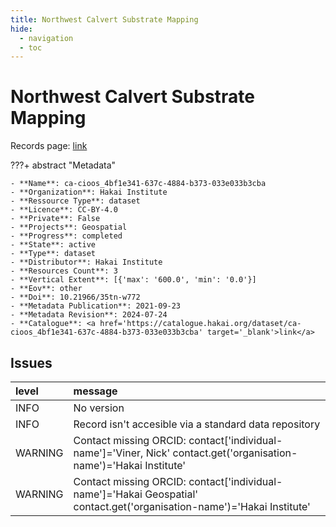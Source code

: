 ```yaml
---
title: Northwest Calvert Substrate Mapping
hide:
  - navigation
  - toc
---
```


# Northwest Calvert Substrate Mapping

Records page: <a href='https://catalogue.hakai.org/dataset/ca-cioos_4bf1e341-637c-4884-b373-033e033b3cba' target='_blank'>link</a>

???+ abstract "Metadata"

    - **Name**: ca-cioos_4bf1e341-637c-4884-b373-033e033b3cba 
    - **Organization**: Hakai Institute 
    - **Ressource Type**: dataset 
    - **Licence**: CC-BY-4.0 
    - **Private**: False 
    - **Projects**: Geospatial 
    - **Progress**: completed 
    - **State**: active 
    - **Type**: dataset 
    - **Distributor**: Hakai Institute 
    - **Resources Count**: 3 
    - **Vertical Extent**: [{'max': '600.0', 'min': '0.0'}] 
    - **Eov**: other 
    - **Doi**: 10.21966/35tn-w772 
    - **Metadata Publication**: 2021-09-23 
    - **Metadata Revision**: 2024-07-24 
    - **Catalogue**: <a href='https://catalogue.hakai.org/dataset/ca-cioos_4bf1e341-637c-4884-b373-033e033b3cba' target='_blank'>link</a> 

<div id='map'></div>




## Issues
| level   | message                                                                                                                 |
|:--------|:------------------------------------------------------------------------------------------------------------------------|
| INFO    | No version                                                                                                              |
| INFO    | Record isn't accesible via a standard data repository                                                                   |
| WARNING | Contact missing ORCID: contact['individual-name']='Viner, Nick' contact.get('organisation-name')='Hakai Institute'      |
| WARNING | Contact missing ORCID: contact['individual-name']='Hakai Geospatial' contact.get('organisation-name')='Hakai Institute' |


<script>
   document.addEventListener("DOMContentLoaded", function() {
    var map = L.map('map').setView([51.505, -125.09], 5);
    L.tileLayer('https://tile.openstreetmap.org/{z}/{x}/{y}.png', {
        maxZoom: 19,
        attribution: '&copy; <a href="http://www.openstreetmap.org/copyright">OpenStreetMap</a>'
    }).addTo(map);
    var geojsonFeature = {
        "type": "Feature",
        "properties": {
            "name" : "Northwest Calvert Substrate Mapping"
        },
        "geometry": {'type': 'Polygon', 'coordinates': [[[-128.18309295, 51.63973703], [-128.06292998, 51.63973703], [-128.06292998, 51.71531293], [-128.18309295, 51.71531293], [-128.18309295, 51.63973703]]]}
    }
    L.geoJSON(geojsonFeature).addTo(map);
   })
</script>